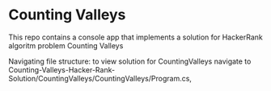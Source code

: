 # Counting Valleys
This repo contains a console app that implements a solution for HackerRank algoritm problem Counting Valleys

Navigating file structure: to view solution for CountingValleys navigate to Counting-Valleys-Hacker-Rank-Solution/CountingValleys/CountingValleys/Program.cs,
